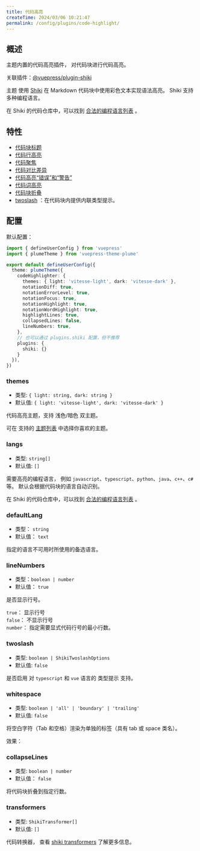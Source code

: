 ```yaml
---
title: 代码高亮
createTime: 2024/03/06 10:21:47
permalink: /config/plugins/code-highlight/
---
```


## 概述

主题内置的代码高亮插件， 对代码块进行代码高亮。

关联插件：[@vuepress/plugin-shiki](https://ecosystem.vuejs.press/zh/plugins/markdown/shiki.html)

主题 使用 [Shiki](https://github.com/shikijs/shiki) 在 Markdown 代码块中使用彩色文本实现语法高亮。
Shiki 支持多种编程语言。

在 Shiki 的代码仓库中，可以找到 [合法的编程语言列表](https://shiki.style/languages) 。

## 特性

- [代码块标题](../../guide/code/features.md#代码块标题)
- [代码行高亮](../../guide/code/features.md#在代码块中实现行高亮)
- [代码聚焦](../../guide/code/features.md#代码块中聚焦)
- [代码对比差异](../../guide/code/features.md#代码块中的颜色差异)
- [代码高亮“错误”和“警告”](../../guide/code/features.md#高亮-错误-和-警告)
- [代码词高亮](../../guide/code/features.md#代码块中-词高亮)
- [代码块折叠](../../guide/code/features.md#折叠代码块)
- [twoslash](../../guide/code/twoslash.md#twoslash) ：在代码块内提供内联类型提示。

## 配置

默认配置：

```ts title=".vuepress/config.ts"
import { defineUserConfig } from 'vuepress'
import { plumeTheme } from 'vuepress-theme-plume'

export default defineUserConfig({
  theme: plumeTheme({
    codeHighlighter: {
      themes: { light: 'vitesse-light', dark: 'vitesse-dark' },
      notationDiff: true,
      notationErrorLevel: true,
      notationFocus: true,
      notationHighlight: true,
      notationWordHighlight: true,
      highlightLines: true,
      collapsedLines: false,
      lineNumbers: true,
    },
    // 也可以通过 plugins.shiki 配置，但不推荐
    plugins: {
      shiki: {}
    }
  }),
})
```

### themes

- 类型: `{ light: string, dark: string }`
- 默认值: `{ light: 'vitesse-light', dark: 'vitesse-dark' }`

代码高亮主题，支持 浅色/暗色 双主题。

可在 支持的 [主题列表](https://shiki.style/themes) 中选择你喜欢的主题。

### langs

- 类型: `string[]`
- 默认值: `[]`

需要高亮的编程语言， 例如 `javascript`、`typescript`、`python`、`java`、`c++`、`c#`等。
默认会根据代码块的语言自动识别。

在 Shiki 的代码仓库中，可以找到 [合法的编程语言列表](https://shiki.style/languages) 。

### defaultLang

- 类型： `string`
- 默认值： `text`

指定的语言不可用时所使用的备选语言。

### lineNumbers

- 类型：`boolean | number`
- 默认值： `true`

是否显示行号。

`true`： 显示行号\
`false`： 不显示行号\
`number`： 指定需要显式代码行号的最小行数。

### twoslash

- 类型: `boolean | ShikiTwoslashOptions`
- 默认值: `false`

是否启用 对 `typescript` 和 `vue` 语言的 类型提示 支持。

### whitespace

- 类型: `boolean | 'all' | 'boundary' | 'trailing'`
- 默认值: `false`

将空白字符（Tab 和空格）渲染为单独的标签（具有 tab 或 space 类名）。

效果：

<!-- @include: ../../snippet/whitespace.snippet.md{17-23} -->

### collapseLines

- 类型: `boolean | number`
- 默认值： `false`

将代码块折叠到指定行数。

### transformers

- 类型: `ShikiTransformer[]`
- 默认值: `[]`

代码转换器， 查看 [shiki transformers](https://shiki.style/guide/transformers) 了解更多信息。
